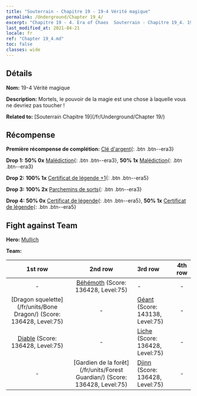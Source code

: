 ```yaml
---
title: "Souterrain - Chapitre 19 - 19-4 Vérité magique"
permalink: /Underground/Chapter 19_4/
excerpt: "Chapitre 19 - 4. Era of Chaos  Souterrain - Chapitre 19_4. 19-4 Vérité magique"
last_modified_at: 2021-04-21
locale: fr
ref: "Chapter 19_4.md"
toc: false
classes: wide
---
```


## Détails

 **Nom:** 19-4 Vérité magique

 **Description:** Mortels, le pouvoir de la magie est une chose à laquelle vous ne devriez pas toucher !

 **Related to:** [Souterrain Chapitre 19](/fr/Underground/Chapter 19/)

## Récompense

 **Première récompense de complétion:** [Clé d'argent](/fr/Items/con_693/){: .btn .btn--era3}

 **Drop 1:** **50% 0x** [Malédiction](/fr/Items/her_410/){: .btn .btn--era3}, **50% 1x** [Malédiction](/fr/Items/her_410/){: .btn .btn--era3}

 **Drop 2:** **100% 1x** [Certificat de légende +1](/fr/Items/mat_74/){: .btn .btn--era5}

 **Drop 3:** **100% 2x** [Parchemins de sorts](/fr/Items/con_694/){: .btn .btn--era3}

 **Drop 4:** **50% 0x** [Certificat de légende](/fr/Items/mat_67/){: .btn .btn--era5}, **50% 1x** [Certificat de légende](/fr/Items/mat_67/){: .btn .btn--era5}


## Fight against Team
 **Hero:** [Mullich](/fr/heroes/Mullich/)

 **Team:**


  | 1st row | 2nd row | 3rd row | 4th row |
  |:----:|:----:|:----|:----:|
  | - | [Béhémoth](/fr/units/Behemoth/) (Score: 136428, Level:75)  | - | - |
  | [Dragon squelette](/fr/units/Bone Dragon/) (Score: 136428, Level:75)  | - | [Géant](/fr/units/Giant/) (Score: 143138, Level:75)  | - |
  | [Diable](/fr/units/Devil/) (Score: 136428, Level:75)  | - | [Liche](/fr/units/Lich/) (Score: 136428, Level:75)  | - |
  | - | [Gardien de la forêt](/fr/units/Forest Guardian/) (Score: 136428, Level:75)  | [Djinn](/fr/units/Genie/) (Score: 136428, Level:75)  | - |


